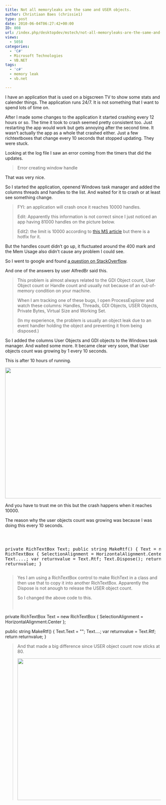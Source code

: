 ```yaml
---
title: Not all memoryleaks are the same and USER objects.
author: Christiaan Baes (chrissie1)
type: post
date: 2010-06-04T06:27:42+00:00
ID: 808
url: /index.php/desktopdev/mstech/not-all-memoryleaks-are-the-same-and-use/
views:
  - 5058
categories:
  - 'C#'
  - Microsoft Technologies
  - VB.NET
tags:
  - 'c#'
  - memory leak
  - vb.net

---
```

I have an application that is used on a bigscreen TV to show some stats and calender things. The application runs 24/7. It is not something that I want to spend lots of time on.

After I made some changes to the application it started crashing every 12 hours or so. The time it took to crash seemed pretty consistent too. Just restarting the app would work but gets annoying after the second time. It wasn&#8217;t actually the app as a whole that crashed either. Just a few richtextboxes that change every 10 seconds that stopped updating. They were stuck.

Looking at the log file I saw an error coming from the timers that did the updates. 

> Error creating window handle

That was very nice.

So I started the application, openend Windows task manager and added the columns threads and handles to the list. And waited for it to crash or at least see something change.

> <span class="MT_red">FYI: an application will crash once it reaches 10000 handles.</p> 
> 
> <p>
>   Edit: Apparently this information is not correct since I just noticed an app having 81000 handles on the picture below.
> </p>
> 
> <p>
>   Edit2: the limit is 10000 according to <a href="http://support.microsoft.com/kb/327699">this MS article</a> but there is a hotfix for it.</span>
> </p></blockquote> 
> 
> <p>
>   But the handles count didn&#8217;t go up, it fluctuated around the 400 mark and the Mem Usage also didn&#8217;t cause any problem I could see.
> </p>
> 
> <p>
>   So I went to google and found <a href="http://stackoverflow.com/questions/222649/winforms-issue-error-creating-window-handle">a question on StackOverflow</a>.
> </p>
> 
> <p>
>   And one of the answers by user AlfredBr said this.
> </p>
> 
> <blockquote>
>   <p>
>     This problem is almost always related to the GDI Object count, User Object count or Handle count and usually not because of an out-of-memory condition on your machine.
>   </p>
>   
>   <p>
>     When I am tracking one of these bugs, I open ProcessExplorer and watch these columns: Handles, Threads, GDI Objects, USER Objects, Private Bytes, Virtual Size and Working Set.
>   </p>
>   
>   <p>
>     (In my experience, the problem is usually an object leak due to an event handler holding the object and preventing it from being disposed.)
>   </p>
> </blockquote>
> 
> <p>
>   So I added the columns User Objects and GDI objects to the Windows task manager. And waited some more. It became clear very soon, that User objects count was growing by 1 every 10 seconds.
> </p>
> 
> <p>
>   This is after 10 hours of running.
> </p>
> 
> <div class="image_block">
>   <img src="/wp-content/uploads/blogs/DesktopDev/Userobjects1.png" alt="" title="" width="589" height="424" />
> </div>
> 
> <p>
>   And you have to trust me on this but the crash happens when it reaches 10000.
> </p>
> 
> <p>
>   The reason why the user objects count was growing was because I was doing this every 10 seconds.
> </p>
> 
> <pre lang="vbnet">
private RichTextBox Text;
public string MakeRtf()
{
  Text = new RichTextBox
  {
    SelectionAlignment = HorizontalAlignment.Center
  };
  Text....;
  var returnvalue = Text.Rtf;
  Text.Dispose();
  return returnvalue;
}</pre>
> 
> <p>
>   Yes I am using a RichTextBox control to make RichText in a class and then use that to copy it into another RichTextBox. Apparently the Dispose is not anough to release the USER object count.
> </p>
> 
> <p>
>   So I changed the above code to this.
> </p>
> 
> <pre lang="vbnet">
private RichTextBox Text = new RichTextBox
  {
    SelectionAlignment = HorizontalAlignment.Center
  };

public string MakeRtf()
{
  Text.Text = "";
  Text....;
  var returnvalue = Text.Rtf;
  return returnvalue;
}</pre>
> 
> <p>
>   And that made a big difference since USER object count now sticks at 80.
> </p>
> 
> <div class="image_block">
>   <img src="/wp-content/uploads/blogs/DesktopDev/Userobject2.png" alt="" title="" width="727" height="459" />
> </div>
